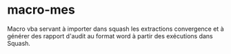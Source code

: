 # macro-mes
Macro vba servant à importer dans squash les extractions convergence et à générer des rapport d'audit au format word à partir des exécutions dans Squash.
